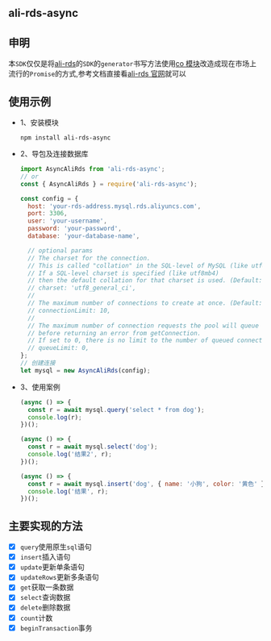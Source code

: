 ## ali-rds-async

## 申明

本`SDK`仅仅是将[ali-rds](https://github.com/ali-sdk/ali-rds)的`SDK`的`generator`书写方法使用[co 模块](https://www.npmjs.com/package/co)改造成现在市场上流行的`Promise`的方式,参考文档直接看[ali-rds 官网](https://github.com/ali-sdk/ali-rds)就可以

## 使用示例

- 1、安装模块

  ```shell
  npm install ali-rds-async
  ```

- 2、导包及连接数据库

  ```js
  import AsyncAliRds from 'ali-rds-async';
  // or
  const { AsyncAliRds } = require('ali-rds-async');

  const config = {
    host: 'your-rds-address.mysql.rds.aliyuncs.com',
    port: 3306,
    user: 'your-username',
    password: 'your-password',
    database: 'your-database-name',

    // optional params
    // The charset for the connection.
    // This is called "collation" in the SQL-level of MySQL (like utf8_general_ci).
    // If a SQL-level charset is specified (like utf8mb4)
    // then the default collation for that charset is used. (Default: 'UTF8_GENERAL_CI')
    // charset: 'utf8_general_ci',
    //
    // The maximum number of connections to create at once. (Default: 10)
    // connectionLimit: 10,
    //
    // The maximum number of connection requests the pool will queue
    // before returning an error from getConnection.
    // If set to 0, there is no limit to the number of queued connection requests. (Default: 0)
    // queueLimit: 0,
  };
  // 创建连接
  let mysql = new AsyncAliRds(config);
  ```

* 3、使用案例

  ```js
  (async () => {
    const r = await mysql.query('select * from dog');
    console.log(r);
  })();

  (async () => {
    const r = await mysql.select('dog');
    console.log('结果2', r);
  })();

  (async () => {
    const r = await mysql.insert('dog', { name: '小狗', color: '黄色' });
    console.log('结果', r);
  })();
  ```

## 主要实现的方法

- [x] `query`使用原生`sql`语句
- [x] `insert`插入语句
- [x] `update`更新单条语句
- [x] `updateRows`更新多条语句
- [x] `get`获取一条数据
- [x] `select`查询数据
- [x] `delete`删除数据
- [x] `count`计数
- [x] `beginTransaction`事务

